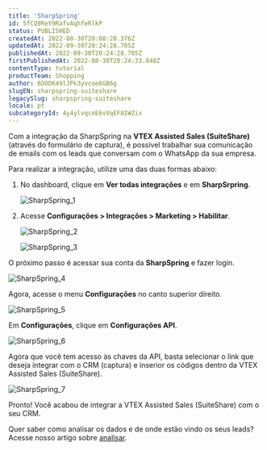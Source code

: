 ```yaml
---
title: 'SharpSpring'
id: 5fCQ9ReY9RafvAqhfeRlkP
status: PUBLISHED
createdAt: 2022-08-30T20:08:28.376Z
updatedAt: 2022-09-30T20:24:28.705Z
publishedAt: 2022-09-30T20:24:28.705Z
firstPublishedAt: 2022-08-30T20:24:33.848Z
contentType: tutorial
productTeam: Shopping
author: 6DODK49lJPk3yvcoe6GB6g
slugEN: sharpspring-suiteshare
legacySlug: sharpspring-suiteshare
locale: pt
subcategoryId: 4y4ylvqceE6vVqEF8IWZix
---
```


Com a integração da SharpSpring na **VTEX Assisted Sales (SuiteShare)** (através do formulário de captura), é possível trabalhar sua comunicação de emails com os leads que conversam com o WhatsApp da sua empresa.

Para realizar a integração, utilize uma das duas formas abaixo:

1. No dashboard, clique em **Ver todas integrações** e em **SharpSrpring**.

   ![SharpSpring_1](https://cdn.statically.io/gh/vtexdocs/help-center-content/refs/heads/main/docs/pt/tutorials/conversational-commerce/vtex-assisted-sales-suiteshare/sharpspring-suiteshare_1.png)

2. Acesse **Configurações > Integrações > Marketing > Habilitar**.

   ![SharpSpring_2](https://cdn.statically.io/gh/vtexdocs/help-center-content/refs/heads/main/docs/pt/tutorials/conversational-commerce/vtex-assisted-sales-suiteshare/sharpspring-suiteshare_2.png)

   ![SharpSpring_3](https://cdn.statically.io/gh/vtexdocs/help-center-content/refs/heads/main/docs/pt/tutorials/conversational-commerce/vtex-assisted-sales-suiteshare/sharpspring-suiteshare_3.png)

O próximo passo é acessar sua conta da **SharpSpring** e fazer login.

![SharpSpring_4](https://cdn.statically.io/gh/vtexdocs/help-center-content/refs/heads/main/docs/pt/tutorials/conversational-commerce/vtex-assisted-sales-suiteshare/sharpspring-suiteshare_4.png)

Agora, acesse o menu **Configurações** no canto superior direito.

![SharpSpring_5](https://cdn.statically.io/gh/vtexdocs/help-center-content/refs/heads/main/docs/pt/tutorials/conversational-commerce/vtex-assisted-sales-suiteshare/sharpspring-suiteshare_5.png)

Em **Configurações**, clique em **Configurações API**.

![SharpSpring_6](https://cdn.statically.io/gh/vtexdocs/help-center-content/refs/heads/main/docs/pt/tutorials/conversational-commerce/vtex-assisted-sales-suiteshare/sharpspring-suiteshare_6.png)

Agora que você tem acesso às chaves da API, basta selecionar o link que deseja integrar com o CRM (captura) e inserior os códigos dentro da VTEX Assisted Sales (SuiteShare).

![SharpSpring_7](https://cdn.statically.io/gh/vtexdocs/help-center-content/refs/heads/main/docs/pt/tutorials/conversational-commerce/vtex-assisted-sales-suiteshare/sharpspring-suiteshare_7.png)

Pronto! Você acabou de integrar a VTEX Assisted Sales (SuiteShare) com o seu CRM. 

Quer saber como analisar os dados e de onde estão vindo os seus leads? Acesse nosso artigo sobre [analisar](/pt/tutorial/analisar--2CXK5aUzKMpaV3RAVSYj1).
